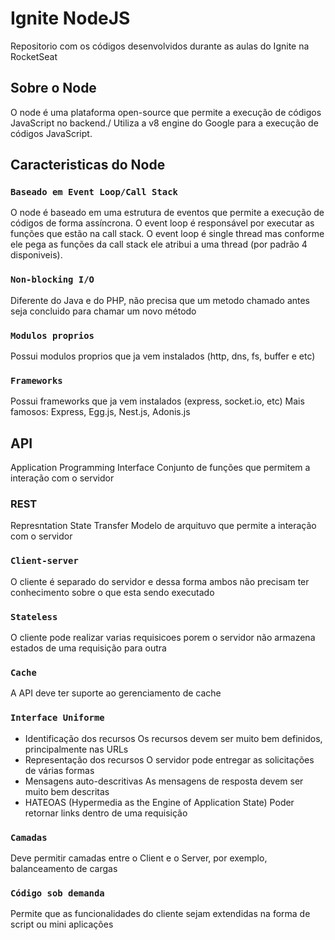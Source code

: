 # Ignite NodeJS

Repositorio com os códigos desenvolvidos durante as aulas do Ignite na RocketSeat

## Sobre o Node
O node é uma plataforma open-source que permite a execução de códigos JavaScript no backend./
Utiliza a v8 engine do Google para a execução de códigos JavaScript.

## Caracteristicas do Node
### `Baseado em Event Loop/Call Stack`
O node é baseado em uma estrutura de eventos que permite a execução de códigos de forma assíncrona.
O event loop é responsável por executar as funções que estão na call stack.
O event loop é single thread mas conforme ele pega as funções da call stack ele atribui a uma thread (por padrão 4 disponiveis).

### `Non-blocking I/O`
Diferente do Java e do PHP, não precisa que um metodo chamado antes seja concluido para chamar um novo método

### `Modulos proprios`
Possui modulos proprios que ja vem instalados (http, dns, fs, buffer e etc)

### `Frameworks`
Possui frameworks que ja vem instalados (express, socket.io, etc)
Mais famosos: Express, Egg.js, Nest.js, Adonis.js

## API
Application Programming Interface
Conjunto de funções que permitem a interação com o servidor

### REST
Represntation State Transfer
Modelo de arquituvo que permite a interação com o servidor

### `Client-server`
O cliente é separado do servidor e dessa forma ambos não precisam ter conhecimento sobre o que esta sendo executado

### `Stateless`
O cliente pode realizar varias requisicoes porem o servidor não armazena estados de uma requisição para outra

### `Cache`
A API deve ter suporte ao gerenciamento de cache

### `Interface Uniforme`
- Identificação dos recursos
Os recursos devem ser muito bem definidos, principalmente nas URLs
- Representação dos recursos
O servidor pode entregar as solicitações de várias formas
- Mensagens auto-descritivas
As mensagens de resposta devem ser muito bem descritas
- HATEOAS (Hypermedia as the Engine of Application State)
Poder retornar links dentro de uma requisição

### `Camadas`
Deve permitir camadas entre o Client e o Server, por exemplo, balanceamento de cargas

### `Código sob demanda`
Permite que as funcionalidades do cliente sejam extendidas na forma de script ou mini aplicações